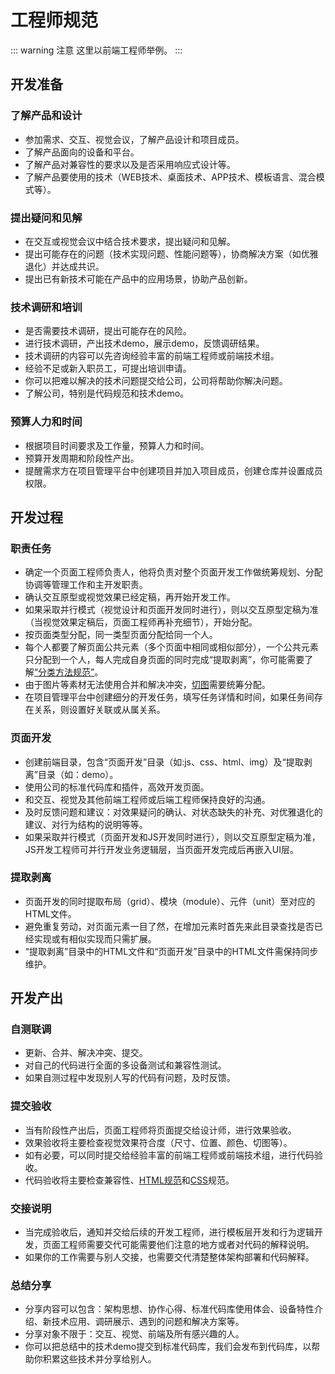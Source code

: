 

# 工程师规范
::: warning 注意
这里以前端工程师举例。
:::

## 开发准备
### 了解产品和设计
- 参加需求、交互、视觉会议，了解产品设计和项目成员。
- 了解产品面向的设备和平台。
- 了解产品对兼容性的要求以及是否采用响应式设计等。
- 了解产品要使用的技术（WEB技术、桌面技术、APP技术、模板语言、混合模式等）。
### 提出疑问和见解
- 在交互或视觉会议中结合技术要求，提出疑问和见解。
- 提出可能存在的问题（技术实现问题、性能问题等），协商解决方案（如优雅退化）并达成共识。
- 提出已有新技术可能在产品中的应用场景，协助产品创新。
### 技术调研和培训
- 是否需要技术调研，提出可能存在的风险。
- 进行技术调研，产出技术demo，展示demo，反馈调研结果。
- 技术调研的内容可以先咨询经验丰富的前端工程师或前端技术组。
- 经验不足或新入职员工，可提出培训申请。
- 你可以把难以解决的技术问题提交给公司，公司将帮助你解决问题。
- 了解公司，特别是代码规范和技术demo。
### 预算人力和时间
- 根据项目时间要求及工作量，预算人力和时间。
- 预算开发周期和阶段性产出。
- 提醒需求方在项目管理平台中创建项目并加入项目成员，创建仓库并设置成员权限。

## 开发过程
### 职责任务
- 确定一个页面工程师负责人，他将负责对整个页面开发工作做统筹规划、分配协调等管理工作和主开发职责。
- 确认交互原型或视觉效果已经定稿，再开始开发工作。
- 如果采取并行模式（视觉设计和页面开发同时进行），则以交互原型定稿为准（当视觉效果定稿后，页面工程师再补充细节），开始分配。
- 按页面类型分配，同一类型页面分配给同一个人。
- 每个人都要了解页面公共元素（多个页面中相同或相似部分），一个公共元素只分配到一个人，每人完成自身页面的同时完成“提取剥离”，你可能需要了解[“分类方法规范”](css.md#分类方法)。
- 由于图片等素材无法使用合并和解决冲突，[切图](css.md#优化方案)需要统筹分配。
- 在项目管理平台中创建细分的开发任务，填写任务详情和时间，如果任务间存在关系，则设置好关联或从属关系。
### 页面开发
- 创建前端目录，包含“页面开发”目录（如:js、css、html、img）及“提取剥离”目录（如：demo）。
- 使用公司的标准代码库和插件，高效开发页面。
- 和交互、视觉及其他前端工程师或后端工程师保持良好的沟通。
- 及时反馈问题和建议：对效果疑问的确认、对状态缺失的补充、对优雅退化的建议、对行为结构的说明等等。
- 如果采取并行模式（页面开发和JS开发同时进行），则以交互原型定稿为准，JS开发工程师可并行开发业务逻辑层，当页面开发完成后再嵌入UI层。
### 提取剥离
- 页面开发的同时提取布局（grid）、模块（module）、元件（unit）至对应的HTML文件。
- 避免重复劳动，对页面元素一目了然，在增加元素时首先来此目录查找是否已经实现或有相似实现而只需扩展。
- “提取剥离”目录中的HTML文件和“页面开发”目录中的HTML文件需保持同步维护。

## 开发产出
### 自测联调
- 更新、合并、解决冲突、提交。
- 对自己的代码进行全面的多设备测试和兼容性测试。
- 如果自测过程中发现别人写的代码有问题，及时反馈。
### 提交验收
- 当有阶段性产出后，页面工程师将页面提交给设计师，进行效果验收。
- 效果验收将主要检查视觉效果符合度（尺寸、位置、颜色、切图等）。
- 如有必要，可以同时提交给经验丰富的前端工程师或前端技术组，进行代码验收。
- 代码验收将主要检查兼容性、[HTML规范](html.md)和[CSS](css.md)规范。
### 交接说明
- 当完成验收后，通知并交给后续的开发工程师，进行模板层开发和行为逻辑开发，页面工程师需要交代可能需要他们注意的地方或者对代码的解释说明。
- 如果你的工作需要与别人交接，也需要交代清楚整体架构部署和代码解释。
### 总结分享
- 分享内容可以包含：架构思想、协作心得、标准代码库使用体会、设备特性介绍、新技术应用、调研展示、遇到的问题和解决方案等。
- 分享对象不限于：交互、视觉、前端及所有感兴趣的人。
- 你可以把总结中的技术demo提交到标准代码库，我们会发布到代码库，以帮助你积累这些技术并分享给别人。
